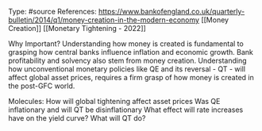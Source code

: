 Type: #source 
References: https://www.bankofengland.co.uk/quarterly-bulletin/2014/q1/money-creation-in-the-modern-economy
[[Money Creation]] [[Monetary Tightening - 2022]]


Why Important?
Understanding how money is created is fundamental to grasping how central banks influence inflation and economic growth. Bank profitability and solvency also stem from money creation. Understanding how unconventional monetary policies like QE and its reversal - QT - will affect global asset prices, requires a firm grasp of how money is created in the post-GFC world.





Molecules:
How will global tightening affect asset prices
Was QE inflationary and will QT be disinflationary
What effect will rate increases have on the yield curve?
What will QT do?




  



